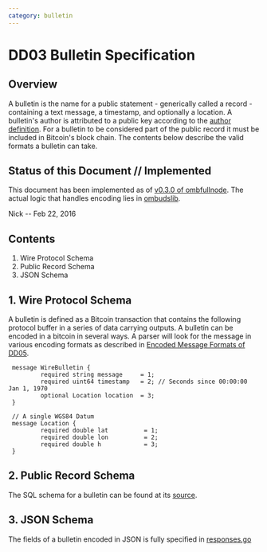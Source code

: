 ```yaml
---
category: bulletin
---
```


DD03 Bulletin Specification
===========================

Overview
--------

A bulletin is the name for a public statement - generically called a record - containing a text message, a timestamp, and optionally a location.
A bulletin's author is attributed to a public key according to the [author definition](/spec/author).
For a bulletin to be considered part of the public record it must be included in Bitcoin's block chain.
The contents below describe the valid formats a bulletin can take.

Status of this Document // Implemented
-----------------------

This document has been implemented as of [v0.3.0 of ombfullnode](https://github.com/soapboxsys/ombfullnode/releases/tag/BETA_0_3_0). 
The actual logic that handles encoding lies in [ombudslib](https://github.com/soapboxsys/ombudslib).

Nick -- Feb 22, 2016


Contents
--------
1. Wire Protocol Schema
2. Public Record Schema
3. JSON Schema

## 1. Wire Protocol Schema

A bulletin is defined as a Bitcoin transaction that contains the following protocol buffer in a series of data carrying outputs.
A bulletin can be encoded in a bitcoin in several ways. 
A parser will look for the message in various encoding formats as described in [Encoded Message Formats of DD05](/spec/encode-formats).

     message WireBulletin {
             required string message     = 1;
             required uint64 timestamp   = 2; // Seconds since 00:00:00 Jan 1, 1970
             optional Location location  = 3;
     }

     // A single WGS84 Datum
     message Location {
             required double lat          = 1;
             required double lon          = 2;
             required double h            = 3;
     }


## 2. Public Record Schema

The SQL schema for a bulletin can be found at its [source](https://github.com/soapboxsys/ombudslib/blob/master/protocol/schema.sql).

## 3. JSON Schema

The fields of a bulletin encoded in JSON is fully specified in [responses.go](https://github.com/soapboxsys/ombudslib/blob/master/ombjson/responses.go)
